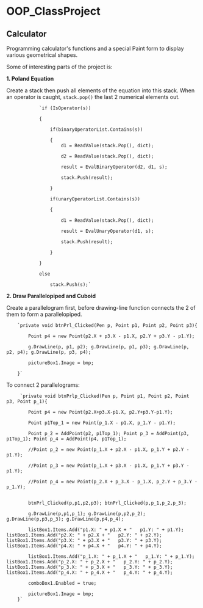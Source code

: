 # OOP_ClassProject

## Calculator

Programming calculator's functions and a special Paint form to display various geometrical shapes.

Some of interesting parts of the project is:

**1. Poland Equation**

Create a stack then push all elements of the equation into this stack. When an operator is caught, `stack.pop()` the last 2 numerical elements out.

                `if (IsOperator(s))

                {
                
                    if(binaryOperatorList.Contains(s))
                    
                    {
                        d1 = ReadValue(stack.Pop(), dict);
                        
                        d2 = ReadValue(stack.Pop(), dict);
                        
                        result = EvalBinaryOperator(d2, d1, s);
                        
                        stack.Push(result);
                        
                    }
                    
                    if(unaryOperatorList.Contains(s))
                    
                    {
                    
                        d1 = ReadValue(stack.Pop(), dict);
                        
                        result = EvalUnaryOperator(d1, s);
                        
                        stack.Push(result);
                        
                    }
                    
                }
                
                else
                
                    stack.Push(s);`
                    
**2. Draw Parallelopiped and Cuboid**

Create a parallelogram first, before drawing-line function connects the 2 of them to form a parallelopiped.

        `private void btnPrl_Clicked(Pen p, Point p1, Point p2, Point p3){
        
            Point p4 = new Point(p2.X + p3.X - p1.X, p2.Y + p3.Y - p1.Y);
            
            g.DrawLine(p, p1, p2); g.DrawLine(p, p1, p3); g.DrawLine(p, p2, p4); g.DrawLine(p, p3, p4);
            
            pictureBox1.Image = bmp;
            
        }`
        
To connect 2 parallelograms:

         `private void btnPrlp_Clicked(Pen p, Point p1, Point p2, Point p3, Point p_1){
         
            Point p4 = new Point(p2.X+p3.X-p1.X, p2.Y+p3.Y-p1.Y);
            
            Point p1Top_1 = new Point(p_1.X - p1.X, p_1.Y - p1.Y);
            
            Point p_2 = AddPoint(p2, p1Top_1); Point p_3 = AddPoint(p3, p1Top_1); Point p_4 = AddPoint(p4, p1Top_1);
            
            //Point p_2 = new Point(p_1.X + p2.X - p1.X, p_1.Y + p2.Y - p1.Y); 
            
            //Point p_3 = new Point(p_1.X + p3.X - p1.X, p_1.Y + p3.Y - p1.Y); 
            
            //Point p_4 = new Point(p_2.X + p_3.X - p_1.X, p_2.Y + p_3.Y - p_1.Y);

            
            btnPrl_Clicked(p,p1,p2,p3); btnPrl_Clicked(p,p_1,p_2,p_3);
            
            g.DrawLine(p,p1,p_1); g.DrawLine(p,p2,p_2); g.DrawLine(p,p3,p_3); g.DrawLine(p,p4,p_4);
            
            listBox1.Items.Add("p1.X: " + p1.X + "   p1.Y: " + p1.Y); listBox1.Items.Add("p2.X: " + p2.X + "   p2.Y: " + p2.Y); listBox1.Items.Add("p3.X: " + p3.X + "   p3.Y: " + p3.Y); listBox1.Items.Add("p4.X: " + p4.X + "   p4.Y: " + p4.Y);
            
            listBox1.Items.Add("p_1.X: " + p_1.X + "   p_1.Y: " + p_1.Y); listBox1.Items.Add("p_2.X: " + p_2.X + "   p_2.Y: " + p_2.Y); listBox1.Items.Add("p_3.X: " + p_3.X + "   p_3.Y: " + p_3.Y); listBox1.Items.Add("p_4.X: " + p_4.X + "   p_4.Y: " + p_4.Y);
            
            comboBox1.Enabled = true;
            
            pictureBox1.Image = bmp;
        }`
